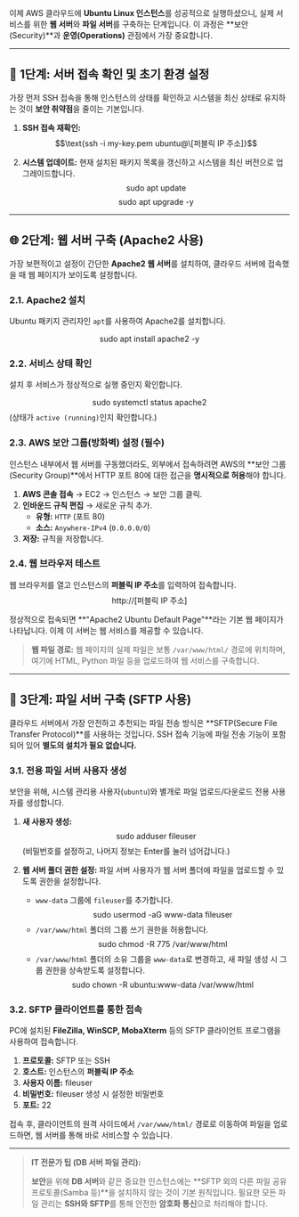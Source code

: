 이제 AWS 클라우드에 **Ubuntu Linux 인스턴스**를 성공적으로 실행하셨으니, 실제 서비스를 위한 **웹 서버**와 **파일 서버**를 구축하는 단계입니다. 이 과정은 **보안(Security)**과 **운영(Operations)** 관점에서 가장 중요합니다.

---

## 🔑 1단계: 서버 접속 확인 및 초기 환경 설정

가장 먼저 SSH 접속을 통해 인스턴스의 상태를 확인하고 시스템을 최신 상태로 유지하는 것이 **보안 취약점**을 줄이는 기본입니다.

1.  **SSH 접속 재확인:**
    $$\text{ssh -i my-key.pem ubuntu@\[퍼블릭 IP 주소]}$$

2.  **시스템 업데이트:**
    현재 설치된 패키지 목록을 갱신하고 시스템을 최신 버전으로 업그레이드합니다.
    $$\text{sudo apt update}$$
    $$\text{sudo apt upgrade -y}$$

---

## 🌐 2단계: 웹 서버 구축 (Apache2 사용)

가장 보편적이고 설정이 간단한 **Apache2 웹 서버**를 설치하여, 클라우드 서버에 접속했을 때 웹 페이지가 보이도록 설정합니다.

### 2.1. Apache2 설치

Ubuntu 패키지 관리자인 `apt`를 사용하여 Apache2를 설치합니다.

$$\text{sudo apt install apache2 -y}$$

### 2.2. 서비스 상태 확인

설치 후 서비스가 정상적으로 실행 중인지 확인합니다.

$$\text{sudo systemctl status apache2}$$
(상태가 `active (running)`인지 확인합니다.)

### 2.3. AWS 보안 그룹(방화벽) 설정 **(필수)**

인스턴스 내부에서 웹 서버를 구동했더라도, 외부에서 접속하려면 AWS의 **보안 그룹(Security Group)**에서 HTTP 포트 $80$에 대한 접근을 **명시적으로 허용**해야 합니다.

1.  **AWS 콘솔 접속** $\to$ EC2 $\to$ 인스턴스 $\to$ 보안 그룹 클릭.
2.  **인바운드 규칙 편집** $\to$ 새로운 규칙 추가.
    * **유형:** `HTTP` (포트 $80$)
    * **소스:** `Anywhere-IPv4` (`0.0.0.0/0`)
3.  **저장:** 규칙을 저장합니다.

### 2.4. 웹 브라우저 테스트

웹 브라우저를 열고 인스턴스의 **퍼블릭 IP 주소**를 입력하여 접속합니다.
$$\text{http://[퍼블릭 IP 주소]}$$

정상적으로 접속되면 **"Apache2 Ubuntu Default Page"**라는 기본 웹 페이지가 나타납니다. 이제 이 서버는 웹 서비스를 제공할 수 있습니다.

> **웹 파일 경로:** 웹 페이지의 실제 파일은 보통 `/var/www/html/` 경로에 위치하며, 여기에 HTML, Python 파일 등을 업로드하여 웹 서비스를 구축합니다.

---

## 📁 3단계: 파일 서버 구축 (SFTP 사용)

클라우드 서버에서 가장 안전하고 추천되는 파일 전송 방식은 **SFTP(Secure File Transfer Protocol)**를 사용하는 것입니다. SSH 접속 기능에 파일 전송 기능이 포함되어 있어 **별도의 설치가 필요 없습니다.**

### 3.1. 전용 파일 서버 사용자 생성

보안을 위해, 시스템 관리용 사용자(`ubuntu`)와 별개로 파일 업로드/다운로드 전용 사용자를 생성합니다.

1.  **새 사용자 생성:**
    $$\text{sudo adduser fileuser}$$
    (비밀번호를 설정하고, 나머지 정보는 Enter를 눌러 넘어갑니다.)

2.  **웹 서버 폴더 권한 설정:**
    파일 서버 사용자가 웹 서버 폴더에 파일을 업로드할 수 있도록 권한을 설정합니다.

    * `www-data` 그룹에 `fileuser`를 추가합니다.
        $$\text{sudo usermod -aG www-data fileuser}$$
    * `/var/www/html` 폴더의 그룹 쓰기 권한을 허용합니다.
        $$\text{sudo chmod -R 775 /var/www/html}$$
    * `/var/www/html` 폴더의 소유 그룹을 `www-data`로 변경하고, 새 파일 생성 시 그룹 권한을 상속받도록 설정합니다.
        $$\text{sudo chown -R ubuntu:www-data /var/www/html}$$

### 3.2. SFTP 클라이언트를 통한 접속

PC에 설치된 **FileZilla, WinSCP, MobaXterm** 등의 SFTP 클라이언트 프로그램을 사용하여 접속합니다.

1.  **프로토콜:** SFTP 또는 SSH
2.  **호스트:** 인스턴스의 **퍼블릭 IP 주소**
3.  **사용자 이름:** $\text{fileuser}$
4.  **비밀번호:** $\text{fileuser}$ 생성 시 설정한 비밀번호
5.  **포트:** $22$

접속 후, 클라이언트의 원격 사이드에서 `/var/www/html/` 경로로 이동하여 파일을 업로드하면, 웹 서버를 통해 바로 서비스할 수 있습니다.

---

> **IT 전문가 팁 (DB 서버 파일 관리):**
>
> **보안**을 위해 **DB 서버**와 같은 중요한 인스턴스에는 **SFTP 외의 다른 파일 공유 프로토콜(Samba 등)**을 설치하지 않는 것이 기본 원칙입니다. 필요한 모든 파일 관리는 **SSH와 SFTP**를 통해 안전한 **암호화 통신**으로 처리해야 합니다.
